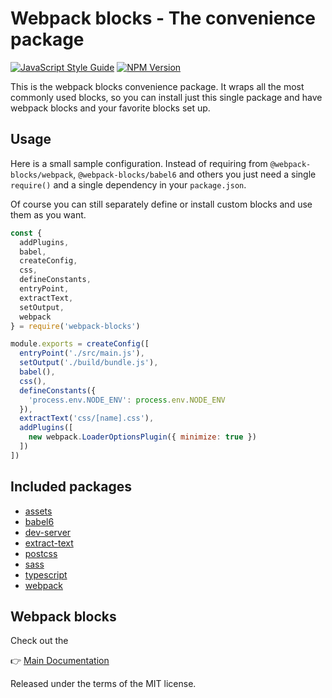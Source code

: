# Webpack blocks - The convenience package

[![JavaScript Style Guide](https://img.shields.io/badge/code%20style-standard-brightgreen.svg)](http://standardjs.com/)
[![NPM Version](https://img.shields.io/npm/v/webpack-blocks.svg)](https://www.npmjs.com/package/webpack-blocks)

This is the webpack blocks convenience package. It wraps all the most commonly used blocks, so you can install just this single package and have webpack blocks and your favorite blocks set up.


## Usage

Here is a small sample configuration. Instead of requiring from `@webpack-blocks/webpack`, `@webpack-blocks/babel6` and others you just need a single `require()` and a single dependency in your `package.json`.

Of course you can still separately define or install custom blocks and use them as you want.

```js
const {
  addPlugins,
  babel,
  createConfig,
  css,
  defineConstants,
  entryPoint,
  extractText,
  setOutput,
  webpack
} = require('webpack-blocks')

module.exports = createConfig([
  entryPoint('./src/main.js'),
  setOutput('./build/bundle.js'),
  babel(),
  css(),
  defineConstants({
    'process.env.NODE_ENV': process.env.NODE_ENV
  }),
  extractText('css/[name].css'),
  addPlugins([
    new webpack.LoaderOptionsPlugin({ minimize: true })
  ])
])
```

## Included packages

* [assets](https://github.com/andywer/webpack-blocks/tree/master/packages/assets)
* [babel6](https://github.com/andywer/webpack-blocks/tree/master/packages/babel6)
* [dev-server](https://github.com/andywer/webpack-blocks/tree/master/packages/dev-server)
* [extract-text](https://github.com/andywer/webpack-blocks/tree/master/packages/extract-text)
* [postcss](https://github.com/andywer/webpack-blocks/tree/master/packages/postcss)
* [sass](https://github.com/andywer/webpack-blocks/tree/master/packages/sass)
* [typescript](https://github.com/andywer/webpack-blocks/tree/master/packages/typescript)
* [webpack](https://github.com/andywer/webpack-blocks/tree/master/packages/webpack)


## Webpack blocks

Check out the

👉 [Main Documentation](https://github.com/andywer/webpack-blocks)

Released under the terms of the MIT license.
